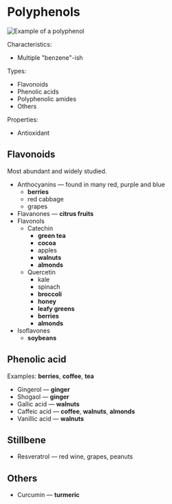 # Polyphenols

![Example of a polyphenol](https://upload.wikimedia.org/wikipedia/commons/thumb/6/65/Tannic_acid.svg/580px-Tannic_acid.svg.png)

Characteristics:
* Multiple "benzene"-ish

Types:
* Flavonoids
* Phenolic acids
* Polyphenolic amides
* Others 

Properties:
* Antioxidant

## Flavonoids

Most abundant and widely studied. 

* Anthocyanins — found in many red, purple and blue
  * **berries**
  * red cabbage
  * grapes 
* Flavanones — **citrus fruits**
* Flavonols 
  * Catechin
    * **green tea**
    * **cocoa**
    * apples
    * **walnuts**
    * **almonds**
  * Quercetin
    * kale
    * spinach
    * **broccoli**
    * **honey**
    * **leafy greens**
    * **berries**
    * **almonds**
* Isoflavones
  * **soybeans**

## Phenolic acid

Examples: **berries**, **coffee**, **tea**

* Gingerol — **ginger**
* Shogaol — **ginger**
* Gallic acid — **walnuts**
* Caffeic acid — **coffee**, **walnuts**, **almonds**
* Vanillic acid — **walnuts**

## Stillbene

* Resveratrol  — red wine, grapes, peanuts

## Others

* Curcumin — **turmeric**
